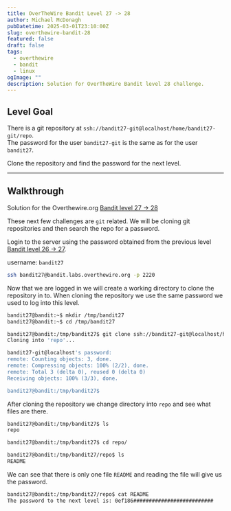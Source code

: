 ```yaml
---
title: OverTheWire Bandit Level 27 -> 28
author: Michael McDonagh
pubDatetime: 2025-03-01T23:10:00Z
slug: overthewire-bandit-28
featured: false
draft: false
tags:
  - overthewire
  - bandit
  - linux
ogImage: ""
description: Solution for OverTheWire Bandit level 28 challenge.
---
```


## Level Goal

There is a git repository at `ssh://bandit27-git@localhost/home/bandit27-git/repo`.  
The password for the user `bandit27-git` is the same as for the user `bandit27`.

Clone the repository and find the password for the next level.

---

## Walkthrough

Solution for the Overthewire.org [Bandit level 27 -> 28](https://overthewire.org/wargames/bandit/bandit28.html)

These next few challenges are `git` related. We will be cloning git repositories and then search the repo for a password.

Login to the server using the password obtained from the previous level [Bandit level 26 -> 27](/posts/overthewire-bandit-27).

username: `bandit27`  

```bash
ssh bandit27@bandit.labs.overthewire.org -p 2220
```

Now that we are logged in we will create a working directory to clone the repository in to. When cloning the repository we use the same password we used to log into this level.

```bash
bandit27@bandit:~$ mkdir /tmp/bandit27
bandit27@bandit:~$ cd /tmp/bandit27

bandit27@bandit:/tmp/bandit27$ git clone ssh://bandit27-git@localhost/home/bandit27-git/repo
Cloning into 'repo'...

bandit27-git@localhost's password:
remote: Counting objects: 3, done.
remote: Compressing objects: 100% (2/2), done.
remote: Total 3 (delta 0), reused 0 (delta 0)
Receiving objects: 100% (3/3), done.

bandit27@bandit:/tmp/bandit27$
```

After cloning the repository we change directory into `repo` and see what files are there.

```bash
bandit27@bandit:/tmp/bandit27$ ls
repo

bandit27@bandit:/tmp/bandit27$ cd repo/

bandit27@bandit:/tmp/bandit27/repo$ ls
README

```

We can see that there is only one file `README` and reading the file will give us the password.

```bash
bandit27@bandit:/tmp/bandit27/repo$ cat README 
The password to the next level is: 0ef186##########################
```
